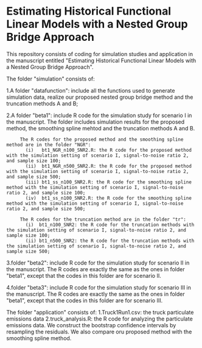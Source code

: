 # Estimating Historical Functional Linear Models with a Nested Group Bridge Approach

This repository consists of coding for simulation studies and application in the manuscript entitled "Estimating Historical Functional Linear Models with a Nested Group Bridge Approach".

The folder "simulation" consists of:

1.A folder "datafunction": include all the functions used to generate simulation data, realize our proposed nested group bridge method and the truncation methods A and B;

2.A folder "beta1": include R code for the simulation study for scenario I in the manuscript. The folder includes simulation results for the proposed method, the smoothing 
         spline mehtod and the truncation methods A and B. 

         The R codes for the proposed method and the smoothing spline method are in the folder "NGR": 
           (i)   bt1_NGR_n100_SNR2.R: the R code for the proposed method with the simulation setting of scenario I, signal-to-noise ratio 2, and sample size 100;
           (ii)  bt1_NGR_n500_SNR2.R: the R code for the proposed method with the simulation setting of scenario I, signal-to-noise ratio 2, and sample size 500;
           (iii) bt1_ss_n100_SNR2.R: the R code for the smoothing spline method with the simulation setting of scenario I, signal-to-noise ratio 2, and sample size 100;
           (iv)  bt1_ss_n100_SNR2.R: the R code for the smoothing spline method with the simulation setting of scenario I, signal-to-noise ratio 2, and sample size 500;

         The R codes for the truncation method are in the folder "tr": 
           (i)  bt1_n100_SNR2: the R code for the truncation methods with the simulation setting of scenario I, signal-to-noise ratio 2, and sample size 100;
           (ii) bt1_n500_SNR2: the R code for the truncation methods with the simulation setting of scenario I, signal-to-noise ratio 2, and sample size 500;
          
3.folder "beta2": include R code for the simulation study for scenario II in the manuscript. The R codes are exactly the same as the ones in folder "beta1", except that the codes in 
         this folder are for scenario II.

4.folder "beta3": include R code for the simulation study for scenario III in the manuscript. The R codes are exactly the same as the ones in folder "beta1", except that the codes in 
         this folder are for scenario III.



The folder "application" consists of:
1.Truck1Run1.csv: the truck particulate emissions data
2.truck_analysis.R: the R code for analyzing the particulate emissions data. We construct the bootstrap confidence intervals by resampling the residuals. We also compare oru proposed 
                    method with the smoothing spline method.
